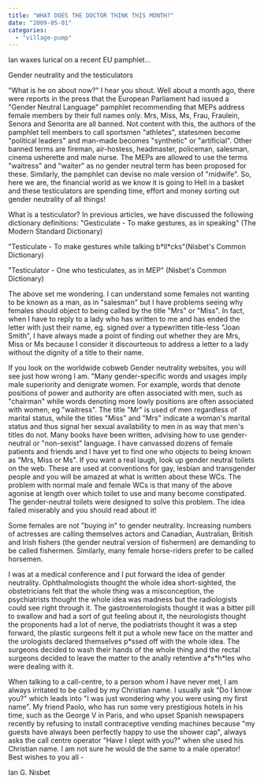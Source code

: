 ```yaml
---
title: "WHAT DOES THE DOCTOR THINK THIS MONTH?"
date: "2009-05-01"
categories: 
  - "village-pump"
---
```


Ian waxes lurical on a recent EU pamphlet...

Gender neutrality and the testiculators

"What is he on about now?" I hear you shout. Well about a month ago, there were reports in the press that the European Parliament had issued a "Gender Neutral Language" pamphlet recommending that MEPs address female members by their full names only. Mrs, Miss, Ms, Frau, Fraulein, Senora and Senorita are all banned. Not content with this, the authors of the pamphlet tell members to call sportsmen "athletes", statesmen become "political leaders" and man-made becomes "synthetic" or "artificial". Other banned terms are fireman, air-hostess, headmaster, policeman, salesman, cinema usherette and male nurse. The MEPs are allowed to use the terms "waitress" and "waiter" as no gender neutral term has been proposed for these. Similarly, the pamphlet can devise no male version of "midwife". So, here we are, the financial world as we know it is going to Hell in a basket and these testiculators are spending time, effort and money sorting out gender neutrality of all things!

What is a testiculator? In previous articles, we have discussed the following dictionary definitions: "Gesticulate - To make gestures, as in speaking" (The Modern Standard Dictionary)

"Testiculate - To make gestures while talking b\*ll\*cks"(Nisbet's Common Dictionary)

"Testiculator - One who testiculates, as in MEP" (Nisbet's Common Dictionary)

The above set me wondering. I can understand some females not wanting to be known as a man, as in "salesman" but I have problems seeing why females should object to being called by the title "Mrs" or "Miss". In fact, when I have to reply to a lady who has written to me and has ended the letter with just their name, eg. signed over a typewritten title-less "Joan Smith", I have always made a point of finding out whether they are Mrs, Miss or Ms because I consider it discourteous to address a letter to a lady without the dignity of a title to their name.

If you look on the worldwide cobweb Gender neutrality websites, you will see just how wrong I am. "Many gender-specific words and usages imply male superiority and denigrate women. For example, words that denote positions of power and authority are often associated with men, such as "chairman" while words denoting more lowly positions are often associated with women, eg "waitress". The title "Mr" is used of men regardless of marital status, while the titles "Miss" and "Mrs" indicate a woman's marital status and thus signal her sexual availability to men in as way that men's titles do not. Many books have been written, advising how to use gender-neutral or "non-sexist" language. I have canvassed dozens of female patients and friends and I have yet to find one who objects to being known as "Mrs, Miss or Ms". If you want a real laugh, look up gender neutral toilets on the web. These are used at conventions for gay, lesbian and transgender people and you will be amazed at what is written about these WCs. The problem with normal male and female WCs is that many of the above agonise at length over which toilet to use and many become constipated. The gender-neutral toilets were designed to solve this problem. The idea failed miserably and you should read about it!

Some females are not "buying in" to gender neutrality. Increasing numbers of actresses are calling themselves actors and Canadian, Australian, British and Irish fishers (the gender neutral version of fishermen) are demanding to be called fishermen. Similarly, many female horse-riders prefer to be called horsemen.

I was at a medical conference and I put forward the idea of gender neutrality. Ophthalmologists thought the whole idea short-sighted, the obstetricians felt that the whole thing was a misconception, the psychiatrists thought the whole idea was madness but the radiologists could see right through it. The gastroenterologists thought it was a bitter pill to swallow and had a sort of gut feeling about it, the neurologists thought the proponents had a lot of nerve, the podiatrists thought it was a step forward, the plastic surgeons felt it put a whole new face on the matter and the urologists declared themselves p\*ssed off with the whole idea. The surgeons decided to wash their hands of the whole thing and the rectal surgeons decided to leave the matter to the anally retentive a\*s\*h\*les who were dealing with it.

When talking to a call-centre, to a person whom I have never met, I am always irritated to be called by my Christian name. I usually ask "Do I know you?" which leads into "I was just wondering why you were using my first name". My friend Paolo, who has run some very prestigious hotels in his time, such as the George V in Paris, and who upset Spanish newspapers recently by refusing to install contraceptive vending machines because "my guests have always been perfectly happy to use the shower cap", always asks the call centre operator "Have I slept with you?" when she used his Christian name. I am not sure he would de the same to a male operator! Best wishes to you all -

Ian G. Nisbet
